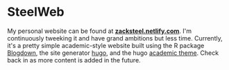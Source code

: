 # SteelWeb

My personal website can be found at [**zacksteel.netlify.com**](zacksteel.netlify.com). I'm continuously tweeking it and have grand ambitions but less time. Currently, it's a pretty simple academic-style website built using the R package [Blogdown](https://bookdown.org/yihui/blogdown/), the site generator [hugo](https://gohugo.io/), and the hugo [academic theme](https://sourcethemes.com/academic/). Check back in as more content is added in the future.